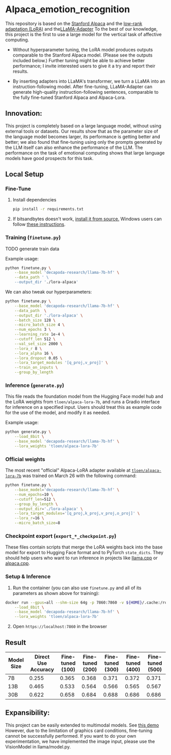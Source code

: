 # Alpaca_emotion_recognition
This repository is based on the [Stanford Alpaca](https://github.com/tatsu-lab/stanford_alpaca) 
and the [low-rank adaptation (LoRA)](https://arxiv.org/pdf/2106.09685.pdf) 
and the[LLaMA-Adapter](https://github.com/ZrrSkywalker/LLaMA-Adapter)
To the best of our knowledge, this project is the first to use a large model for the vertical task of affective computing.


- Without hyperparameter tuning, the LoRA model produces outputs comparable to the Stanford Alpaca model. 
(Please see the outputs included below.) 
Further tuning might be able to achieve better performance; 
I invite interested users to give it a try and report their results.


- By inserting adapters into LLaMA's transformer, we turn a LLaMA into an instruction-following model. 
After fine-tuning, LLaMA-Adapter can generate high-quality instruction-following sentences, comparable to the fully fine-tuned Stanford Alpaca and Alpaca-Lora.
## Innovation:
This project is completely based on a large language model, without using external tools or datasets. Our results show that as the parameter size of the language model becomes larger, its performance is getting better and better; we also found that fine-tuning using only the prompts generated by the LLM itself can also enhance the performance of the LLM. The performance on the task of emotional computing shows that large language models have good prospects for this task.
## Local Setup
### Fine-Tune
1. Install dependencies

   ```bash
   pip install -r requirements.txt
   ```

1. If bitsandbytes doesn't work, [install it from source.](https://github.com/TimDettmers/bitsandbytes/blob/main/compile_from_source.md) Windows users can follow [these instructions](https://github.com/tloen/alpaca-lora/issues/17).

### Training (`finetune.py`)

TODO generate train data

Example usage:

```bash
python finetune.py \
    --base_model 'decapoda-research/llama-7b-hf' \
    --data_path ' \
    --output_dir './lora-alpaca'
```

We can also tweak our hyperparameters:

```bash
python finetune.py \
    --base_model 'decapoda-research/llama-7b-hf' \
    --data_path  \
    --output_dir './lora-alpaca' \
    --batch_size 128 \
    --micro_batch_size 4 \
    --num_epochs 3 \
    --learning_rate 1e-4 \
    --cutoff_len 512 \
    --val_set_size 2000 \
    --lora_r 8 \
    --lora_alpha 16 \
    --lora_dropout 0.05 \
    --lora_target_modules '[q_proj,v_proj]' \
    --train_on_inputs \
    --group_by_length
```

### Inference (`generate.py`)

This file reads the foundation model from the Hugging Face model hub and the LoRA weights from `tloen/alpaca-lora-7b`, and runs a Gradio interface for inference on a specified input. Users should treat this as example code for the use of the model, and modify it as needed.

Example usage:

```bash
python generate.py \
    --load_8bit \
    --base_model 'decapoda-research/llama-7b-hf' \
    --lora_weights 'tloen/alpaca-lora-7b'
```

### Official weights

The most recent "official" Alpaca-LoRA adapter available at [`tloen/alpaca-lora-7b`](https://huggingface.co/tloen/alpaca-lora-7b) was trained on March 26 with the following command:

```bash
python finetune.py \
    --base_model='decapoda-research/llama-7b-hf' \
    --num_epochs=10 \
    --cutoff_len=512 \
    --group_by_length \
    --output_dir='./lora-alpaca' \
    --lora_target_modules='[q_proj,k_proj,v_proj,o_proj]' \
    --lora_r=16 \
    --micro_batch_size=8
```

### Checkpoint export (`export_*_checkpoint.py`)

These files contain scripts that merge the LoRA weights back into the base model
for export to Hugging Face format and to PyTorch `state_dicts`.
They should help users
who want to run inference in projects like [llama.cpp](https://github.com/ggerganov/llama.cpp)
or [alpaca.cpp](https://github.com/antimatter15/alpaca.cpp).

### Setup & Inference

1. Run the container (you can also use `finetune.py` and all of its parameters as shown above for training):

```bash
docker run --gpus=all --shm-size 64g -p 7860:7860 -v ${HOME}/.cache:/root/.cache --rm alpaca-lora generate.py \
    --load_8bit \
    --base_model 'decapoda-research/llama-7b-hf' \
    --lora_weights 'tloen/alpaca-lora-7b'
```

2. Open `https://localhost:7860` in the browser

## Result
| Model Size | Direct Use Accuracy | Fine-tuned (100) | Fine-tuned (200) | Fine-tuned (300) | Fine-tuned (400) | Fine-tuned (500) |
|------------|---------------------|------------------|------------------|------------------|------------------|------------------|
| 7B         | 0.255               | 0.365            | 0.368            | 0.371            | 0.372            | 0.371            |
| 13B        | 0.465               | 0.533            | 0.564            | 0.566            | 0.565            | 0.567            |
| 30B        | 0.622               | 0.658            | 0.684            | 0.688            | 0.686            | 0.686            |



## Expansibility:
This project can be easily extended to multimodal models. See [this demo](https://huggingface.co/spaces/csuhan/LLaMA-Adapter)
However, due to the limitation of graphics card conditions, 
fine-tuning cannot be successfully performed. If you want to do your own experimentation, we have implemented the image input, please use the VisionModel in llama/model.py.

